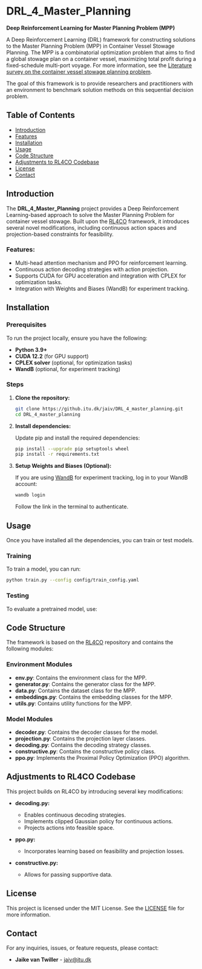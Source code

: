 # DRL_4_Master_Planning

**Deep Reinforcement Learning for Master Planning Problem (MPP)**

A Deep Reinforcement Learning (DRL) framework for constructing solutions to the Master Planning Problem (MPP) in Container Vessel Stowage Planning. The MPP is a combinatorial optimization problem that aims to find a global stowage plan on a container vessel, maximizing total profit during a fixed-schedule multi-port voyage. For more information, see the [Literature survey on the container vessel stowage planning problem](https://www.sciencedirect.com/science/article/pii/S0377221723009517?via%3Dihub).

The goal of this framework is to provide researchers and practitioners with an environment to benchmark solution methods on this sequential decision problem.

## Table of Contents
- [Introduction](#introduction)
- [Features](#features)
- [Installation](#installation)
- [Usage](#usage)
- [Code Structure](#code-structure)
- [Adjustments to RL4CO Codebase](#adjustments-to-rl4co-codebase)
- [License](#license)
- [Contact](#contact)

## Introduction

The **DRL_4_Master_Planning** project provides a Deep Reinforcement Learning-based approach to solve the Master Planning Problem for container vessel stowage. Built upon the [RL4CO](https://github.com/ai4co/rl4co) framework, it introduces several novel modifications, including continuous action spaces and projection-based constraints for feasibility.

### Features:
- Multi-head attention mechanism and PPO for reinforcement learning.
- Continuous action decoding strategies with action projection.
- Supports CUDA for GPU acceleration and integration with CPLEX for optimization tasks.
- Integration with Weights and Biases (WandB) for experiment tracking.

## Installation

### Prerequisites
To run the project locally, ensure you have the following:
- **Python 3.9+**
- **CUDA 12.2** (for GPU support)
- **CPLEX solver** (optional, for optimization tasks)
- **WandB** (optional, for experiment tracking)

### Steps

1. **Clone the repository:**

   ```bash
   git clone https://github.itu.dk/jaiv/DRL_4_master_planning.git
   cd DRL_4_master_planning
   ```

2. **Install dependencies:**

   Update pip and install the required dependencies:

   ```bash
   pip install --upgrade pip setuptools wheel
   pip install -r requirements.txt
   ```

3. **Setup Weights and Biases (Optional):**

   If you are using [WandB](https://docs.wandb.ai/quickstart) for experiment tracking, log in to your WandB account:

   ```bash
   wandb login
   ```

   Follow the link in the terminal to authenticate.

## Usage

Once you have installed all the dependencies, you can train or test models.

### Training

To train a model, you can run:

```bash
python train.py --config config/train_config.yaml
```

### Testing

To evaluate a pretrained model, use:

[//]: # (```bash)

[//]: # (python test.py --model-path <path_to_model> --config config/test_config.yaml)

[//]: # (```)

## Code Structure

The framework is based on the [RL4CO](https://github.com/ai4co/rl4co) repository and contains the following modules:

### **Environment Modules**
- **env.py**: Contains the environment class for the MPP.
- **generator.py**: Contains the generator class for the MPP.
- **data.py**: Contains the dataset class for the MPP.
- **embeddings.py**: Contains the embedding classes for the MPP.
- **utils.py**: Contains utility functions for the MPP.

### **Model Modules**
- **decoder.py**: Contains the decoder classes for the model.
- **projection.py**: Contains the projection layer classes.
- **decoding.py**: Contains the decoding strategy classes.
- **constructive.py**: Contains the constructive policy class.
- **ppo.py**: Implements the Proximal Policy Optimization (PPO) algorithm.

## Adjustments to RL4CO Codebase

This project builds on RL4CO by introducing several key modifications:

- **decoding.py:**
  - Enables continuous decoding strategies.
  - Implements clipped Gaussian policy for continuous actions.
  - Projects actions into feasible space.
  
- **ppo.py:**
  - Incorporates learning based on feasibility and projection losses.
  
- **constructive.py:**
  - Allows for passing supportive data.

## License

This project is licensed under the MIT License. See the [LICENSE](LICENSE) file for more information.

## Contact

For any inquiries, issues, or feature requests, please contact:

- **Jaike van Twiller** - [jaiv@itu.dk](mailto:jaiv@itu.dk)